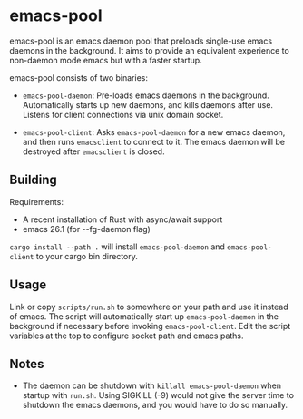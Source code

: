 # emacs-pool

emacs-pool is an emacs daemon pool that preloads single-use emacs daemons in the background. It aims to provide an equivalent experience to non-daemon mode emacs but with a faster startup.

emacs-pool consists of two binaries:

- `emacs-pool-daemon`: Pre-loads emacs daemons in the background. Automatically starts up new daemons, and kills daemons after use. Listens for client connections via unix domain socket.

- `emacs-pool-client`: Asks `emacs-pool-daemon` for a new emacs daemon, and then runs `emacsclient` to connect to it. The emacs daemon will be destroyed after `emacsclient` is closed.

## Building

Requirements:
- A recent installation of Rust with async/await support
- emacs 26.1 (for --fg-daemon flag)

`cargo install --path .` will install `emacs-pool-daemon` and `emacs-pool-client` to your cargo bin directory.

## Usage

Link or copy `scripts/run.sh` to somewhere on your path and use it instead of emacs. The script will automatically start up `emacs-pool-daemon` in the background if necessary before invoking `emacs-pool-client`. Edit the script variables at the top to configure socket path and emacs paths.

## Notes

- The daemon can be shutdown with `killall emacs-pool-daemon` when startup with `run.sh`. Using SIGKILL (-9) would not give the server time to shutdown the emacs daemons, and you would have to do so manually.
